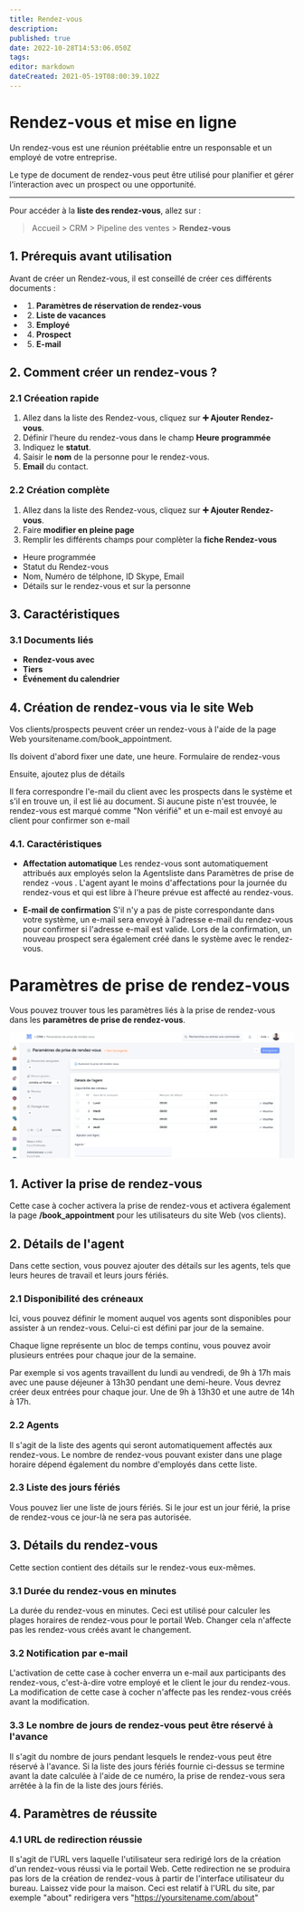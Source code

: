 ```yaml
---
title: Rendez-vous
description: 
published: true
date: 2022-10-28T14:53:06.050Z
tags: 
editor: markdown
dateCreated: 2021-05-19T08:00:39.102Z
---
```


# Rendez-vous et mise en ligne
Un rendez-vous est une réunion préétablie entre un responsable et un employé de votre entreprise.

Le type de document de rendez-vous peut être utilisé pour planifier et gérer l'interaction avec un prospect ou une opportunité.

---

Pour accéder à la **liste des rendez-vous**, allez sur :

> Accueil > CRM > Pipeline des ventes > **Rendez-vous**

## 1. Prérequis avant utilisation

Avant de créer un Rendez-vous, il est conseillé de créer ces différents documents : 

- 1. **Paramètres de réservation de rendez-vous**
- 2. **Liste de vacances**
- 3. **Employé**
- 4. **Prospect**
- 5. **E-mail**

## 2. Comment créer un rendez-vous ?

### 2.1 Créeation rapide

1. Allez dans la liste des Rendez-vous, cliquez sur **:heavy_plus_sign: Ajouter Rendez-vous**.
2. Définir l'heure du rendez-vous dans le champ **Heure programmée**
3. Indiquez le **statut**.
4. Saisir le **nom** de la personne pour le rendez-vous.
5. **Email** du contact.

### 2.2 Création complète

1. Allez dans la liste des Rendez-vous, cliquez sur **:heavy_plus_sign: Ajouter Rendez-vous**.
2. Faire **modifier en pleine page**
3. Remplir les différents champs pour complèter la **fiche Rendez-vous**
- Heure programmée
- Statut du Rendez-vous
- Nom, Numéro de télphone, ID Skype, Email
- Détails sur le rendez-vous et sur la personne

## 3. Caractéristiques

### 3.1 Documents liés

- **Rendez-vous avec**
- **Tiers**
- **Événement du calendrier**

## 4. Création de rendez-vous via le site Web

Vos clients/prospects peuvent créer un rendez-vous à l'aide de la page Web yoursitename.com/book_appointment.

Ils doivent d'abord fixer une date, une heure. Formulaire de rendez-vous

Ensuite, ajoutez plus de détails

Il fera correspondre l'e-mail du client avec les prospects dans le système et s'il en trouve un, il est lié au document. Si aucune piste n'est trouvée, le rendez-vous est marqué comme "Non vérifié" et un e-mail est envoyé au client pour confirmer son e-mail

### 4.1. Caractéristiques 

- **Affectation automatique**
Les rendez-vous sont automatiquement attribués aux employés selon la Agentsliste dans Paramètres de prise de rendez -vous . L'agent ayant le moins d'affectations pour la journée du rendez-vous et qui est libre à l'heure prévue est affecté au rendez-vous.


- **E-mail de confirmation**
S'il n'y a pas de piste correspondante dans votre système, un e-mail sera envoyé à l'adresse e-mail du rendez-vous pour confirmer si l'adresse e-mail est valide. Lors de la confirmation, un nouveau prospect sera également créé dans le système avec le rendez-vous.


# Paramètres de prise de rendez-vous

Vous pouvez trouver tous les paramètres liés à la prise de rendez-vous dans les **paramètres de prise de rendez-vous**.

![parametre-rendez-vous.png](/content/crm/parametre-rendez-vous.png)

## 1. Activer la prise de rendez-vous

Cette case à cocher activera la prise de rendez-vous et activera également la page **/book_appointment** pour les utilisateurs du site Web (vos clients).

## 2. Détails de l'agent

Dans cette section, vous pouvez ajouter des détails sur les agents, tels que leurs heures de travail et leurs jours fériés.

### 2.1 Disponibilité des créneaux

Ici, vous pouvez définir le moment auquel vos agents sont disponibles pour assister à un rendez-vous. Celui-ci est défini par jour de la semaine. 

Chaque ligne représente un bloc de temps continu, vous pouvez avoir plusieurs entrées pour chaque jour de la semaine.

Par exemple si vos agents travaillent du lundi au vendredi, de 9h à 17h mais avec une pause déjeuner à 13h30 pendant une demi-heure. Vous devrez créer deux entrées pour chaque jour. Une de 9h à 13h30 et une autre de 14h à 17h.

### 2.2 Agents

Il s'agit de la liste des agents qui seront automatiquement affectés aux rendez-vous. Le nombre de rendez-vous pouvant exister dans une plage horaire dépend également du nombre d'employés dans cette liste.

### 2.3 Liste des jours fériés

Vous pouvez lier une liste de jours fériés. Si le jour est un jour férié, la prise de rendez-vous ce jour-là ne sera pas autorisée.

## 3. Détails du rendez-vous

Cette section contient des détails sur le rendez-vous eux-mêmes.

### 3.1 Durée du rendez-vous en minutes

La durée du rendez-vous en minutes. Ceci est utilisé pour calculer les plages horaires de rendez-vous pour le portail Web. Changer cela n'affecte pas les rendez-vous créés avant le changement.

### 3.2 Notification par e-mail

L'activation de cette case à cocher enverra un e-mail aux participants des rendez-vous, c'est-à-dire votre employé et le client le jour du rendez-vous. La modification de cette case à cocher n'affecte pas les rendez-vous créés avant la modification.

### 3.3 Le nombre de jours de rendez-vous peut être réservé à l'avance

Il s'agit du nombre de jours pendant lesquels le rendez-vous peut être réservé à l'avance. Si la liste des jours fériés fournie ci-dessus se termine avant la date calculée à l'aide de ce numéro, la prise de rendez-vous sera arrêtée à la fin de la liste des jours fériés.

## 4. Paramètres de réussite

### 4.1 URL de redirection réussie

Il s'agit de l'URL vers laquelle l'utilisateur sera redirigé lors de la création d'un rendez-vous réussi via le portail Web. Cette redirection ne se produira pas lors de la création de rendez-vous à partir de l'interface utilisateur du bureau. Laissez vide pour la maison. Ceci est relatif à l'URL du site, par exemple "about" redirigera vers "https://yoursitename.com/about"